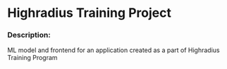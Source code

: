 # Highradius Training Project

### Description:
ML model and frontend for an application created as a part of Highradius Training Program